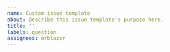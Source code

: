 ```yaml
---
name: Custom issue template
about: Describe this issue template's purpose here.
title: ''
labels: question
assignees: orblazer
---
```

